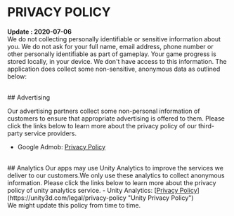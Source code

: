 # PRIVACY POLICY

**Update : 2020-07-06**
</br>
We do not collecting personally identifiable or sensitive information about you. We do not ask for your full name, email address, phone number or other personally identifiable as part of gameplay. Your game progress is stored locally, in your device. We don't have access to this information. The application does collect some non-sensitive, anonymous data as outlined below:

</br>
## Advertising

Our advertising partners collect some non-personal information of customers to ensure that appropriate advertising is offered to them.
Please click the links below to learn more about the privacy policy of our third-party service providers.
- Google Admob: [<u>Privacy Policy</u>](https://policies.google.com/privacy "Google Privacy Policy")

</br>
## Analytics
Our apps may use Unity Analytics to improve the services we deliver to our customers.We only use these analytics to collect anonymous information.
Please click the links below to learn more about the privacy policy of unity analytics service. 
- Unity Analytics: [<u>Privacy Policy</u>](https://unity3d.com/legal/privacy-policy "Unity Privacy Policy") 

<br/>
We might update this policy from time to time.
<br/><br/>

